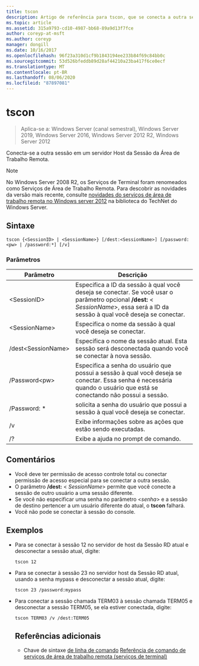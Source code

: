 ```yaml
---
title: tscon
description: Artigo de referência para tscon, que se conecta a outra sessão em um servidor Host da Sessão da Área de Trabalho Remota (host de Sessão RD).
ms.topic: article
ms.assetid: 315a9793-cd10-4987-bb68-89a9d13f7fce
author: coreyp-at-msft
ms.author: coreyp
manager: dongill
ms.date: 10/16/2017
ms.openlocfilehash: 96f23a310d1cf9b1843194ee233b84f69c84bb0c
ms.sourcegitcommit: 53d526bfeddb89d28af44210a23ba417f6ce0ecf
ms.translationtype: MT
ms.contentlocale: pt-BR
ms.lasthandoff: 08/06/2020
ms.locfileid: "87897081"
---
```

# <a name="tscon"></a>tscon

> Aplica-se a: Windows Server (canal semestral), Windows Server 2019, Windows Server 2016, Windows Server 2012 R2, Windows Server 2012

Conecta-se a outra sessão em um servidor Host da Sessão da Área de Trabalho Remota.



> [!NOTE]
> No Windows Server 2008 R2, os Serviços de Terminal foram renomeados como Serviços de Área de Trabalho Remota. Para descobrir as novidades da versão mais recente, consulte [novidades do serviços de área de trabalho remota no Windows server 2012](/previous-versions/orphan-topics/ws.11/hh831527(v=ws.11)) na biblioteca do TechNet do Windows Server.

## <a name="syntax"></a>Sintaxe
```
tscon {<SessionID> | <SessionName>} [/dest:<SessionName>] [/password:<pw> | /password:*] [/v]
```
### <a name="parameters"></a>Parâmetros

|Parâmetro|Descrição|
|-------|--------|
|\<SessionID>|Especifica a ID da sessão à qual você deseja se conectar. Se você usar o parâmetro opcional **/dest:** < *SessionName*>, essa será a ID da sessão à qual você deseja se conectar.|
|\<SessionName>|Especifica o nome da sessão à qual você deseja se conectar.|
|/dest\<SessionName>|Especifica o nome da sessão atual. Esta sessão será desconectada quando você se conectar à nova sessão.|
|/Password\<pw>|Especifica a senha do usuário que possui a sessão à qual você deseja se conectar. Essa senha é necessária quando o usuário que está se conectando não possui a sessão.|
|/Password: *|solicita a senha do usuário que possui a sessão à qual você deseja se conectar.|
|/v|Exibe informações sobre as ações que estão sendo executadas.|
|/?|Exibe a ajuda no prompt de comando.|

## <a name="remarks"></a>Comentários
-   Você deve ter permissão de acesso controle total ou conectar permissão de acesso especial para se conectar a outra sessão.
-   O parâmetro **/dest:** < *SessionName*> permite que você conecte a sessão de outro usuário a uma sessão diferente.
-   Se você não especificar uma senha no parâmetro <*senha*> e a sessão de destino pertencer a um usuário diferente do atual, o **tscon** falhará.
-   Você não pode se conectar à sessão do console.

## <a name="examples"></a>Exemplos
- Para se conectar à sessão 12 no servidor de host da Sessão RD atual e desconectar a sessão atual, digite:
  ```
  tscon 12
  ```
- Para se conectar à sessão 23 no servidor host da Sessão RD atual, usando a senha mypass e desconectar a sessão atual, digite:
  ```
  tscon 23 /password:mypass
  ```
- Para conectar a sessão chamada TERM03 à sessão chamada TERM05 e desconectar a sessão TERM05, se ela estiver conectada, digite:
  ```
  tscon TERM03 /v /dest:TERM05
  ```
  ## <a name="additional-references"></a>Referências adicionais
  - Chave de sintaxe [de linha de comando](command-line-syntax-key.md) 
   [Referência de comando de serviços de área de trabalho remota (serviços de terminal)](remote-desktop-services-terminal-services-command-reference.md)
